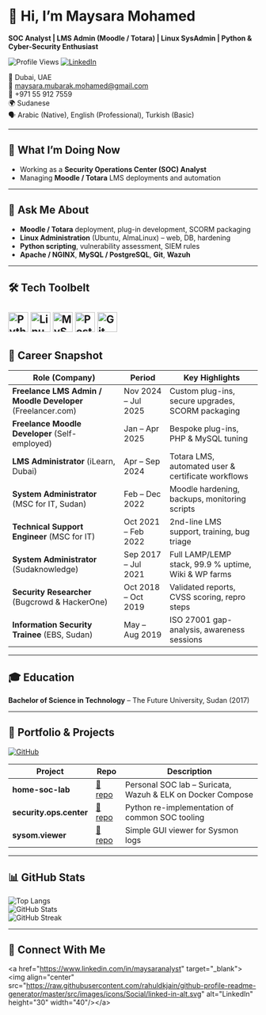 # 👋 Hi, I’m Maysara Mohamed  
**SOC Analyst | LMS Admin (Moodle / Totara) | Linux SysAdmin | Python & Cyber-Security Enthusiast**

![Profile Views](https://komarev.com/ghpvc/?username=maysaraadmin&label=Profile%20views&color=0e75b6&style=flat)
[![LinkedIn](https://img.shields.io/badge/LinkedIn-0077B5?style=for-the-badge&logo=linkedin&logoColor=white)](https://www.linkedin.com/in/maysaranalyst)

📍 Dubai, UAE  
📧 maysara.mubarak.mohamed@gmail.com  
📱 +971 55 912 7559  
🌍 Sudanese  
🗣️ Arabic (Native), English (Professional), Turkish (Basic)

---

## 🚀 What I’m Doing Now
- Working as a **Security Operations Center (SOC) Analyst**  
- Managing **Moodle / Totara** LMS deployments and automation

---

## 💬 Ask Me About
- **Moodle / Totara** deployment, plug-in development, SCORM packaging  
- **Linux Administration** (Ubuntu, AlmaLinux) – web, DB, hardening  
- **Python scripting**, vulnerability assessment, SIEM rules  
- **Apache / NGINX**, **MySQL / PostgreSQL**, **Git**, **Wazuh**

---


## 🛠️ Tech Toolbelt
<a href="https://www.python.org" target="_blank"><img src="https://cdn.jsdelivr.net/gh/devicons/devicon/icons/python/python-original.svg" width="40" height="40" alt="Python"/></a>
<a href="https://www.linux.org" target="_blank"><img src="https://cdn.jsdelivr.net/gh/devicons/devicon/icons/linux/linux-original.svg" width="40" height="40" alt="Linux"/></a>
<a href="https://www.mysql.com" target="_blank"><img src="https://cdn.jsdelivr.net/gh/devicons/devicon/icons/mysql/mysql-original-wordmark.svg" width="40" height="40" alt="MySQL"/></a>
<a href="https://www.postgresql.org" target="_blank"><img src="https://cdn.jsdelivr.net/gh/devicons/devicon/icons/postgresql/postgresql-original-wordmark.svg" width="40" height="40" alt="PostgreSQL"/></a>
<a href="https://git-scm.com" target="_blank"><img src="https://cdn.jsdelivr.net/gh/devicons/devicon/icons/git/git-original.svg" width="40" height="40" alt="Git"/></a>
---

## 📄 Career Snapshot

| Role (Company) | Period | Key Highlights |
|---|---|---|
| **Freelance LMS Admin / Moodle Developer** (Freelancer.com) | Nov 2024 – Jul 2025 | Custom plug-ins, secure upgrades, SCORM packaging |
| **Freelance Moodle Developer** (Self-employed) | Jan – Apr 2025 | Bespoke plug-ins, PHP & MySQL tuning |
| **LMS Administrator** (iLearn, Dubai) | Apr – Sep 2024 | Totara LMS, automated user & certificate workflows |
| **System Administrator** (MSC for IT, Sudan) | Feb – Dec 2022 | Moodle hardening, backups, monitoring scripts |
| **Technical Support Engineer** (MSC for IT) | Oct 2021 – Feb 2022 | 2nd-line LMS support, training, bug triage |
| **System Administrator** (Sudaknowledge) | Sep 2017 – Jul 2021 | Full LAMP/LEMP stack, 99.9 % uptime, Wiki & WP farms |
| **Security Researcher** (Bugcrowd & HackerOne) | Oct 2018 – Oct 2019 | Validated reports, CVSS scoring, repro steps |
| **Information Security Trainee** (EBS, Sudan) | May – Aug 2019 | ISO 27001 gap-analysis, awareness sessions |

---

## 🎓 Education
**Bachelor of Science in Technology** – The Future University, Sudan (2017)

---

## 📂 Portfolio & Projects
[![GitHub](https://img.shields.io/badge/GitHub-100000?style=for-the-badge&logo=github&logoColor=white)](https://github.com/maysaraadmin)

| Project | Repo | Description |
|---------|------|-------------|
| **home-soc-lab** | [🔗 repo](https://github.com/maysaraadmin/home-soc-lab) | Personal SOC lab – Suricata, Wazuh & ELK on Docker Compose |
| **security.ops.center** | [🔗 repo](https://github.com/maysaraadmin/security.ops.center) | Python re-implementation of common SOC tooling |
| **sysom.viewer** | [🔗 repo](https://github.com/maysaraadmin/sysom.viewer) | Simple GUI viewer for Sysmon logs |

---

## 📊 GitHub Stats

![Top Langs](https://github-readme-stats.vercel.app/api/top-langs?username=maysaraadmin&show_icons=true&locale=en&layout=compact)  
![GitHub Stats](https://github-readme-stats.vercel.app/api?username=maysaraadmin&show_icons=true&locale=en)  
![GitHub Streak](https://github-readme-streak-stats.herokuapp.com/?user=maysaraadmin)

---

## 🤝 Connect With Me
&lt;a href="https://www.linkedin.com/in/maysaranalyst" target="_blank"&gt;&lt;img align="center" src="https://raw.githubusercontent.com/rahuldkjain/github-profile-readme-generator/master/src/images/icons/Social/linked-in-alt.svg" alt="LinkedIn" height="30" width="40"/&gt;&lt;/a&gt;
